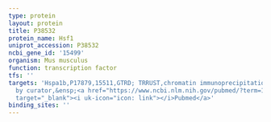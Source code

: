 ```yaml
---
type: protein
layout: protein
title: P38532
protein_name: Hsf1
uniprot_accession: P38532
ncbi_gene_id: '15499'
organism: Mus musculus
function: transcription factor
tfs: ''
targets: 'Hspa1b,P17879,15511,GTRD; TRRUST,chromatin immunoprecipitation assay; inferred
  by curator,&ensp;<a href="https://www.ncbi.nlm.nih.gov/pubmed/?term=14766729%5Buid%5D"
  target="_blank"><i uk-icon="icon: link"></i>Pubmed</a>'
binding_sites: ''
---
```

